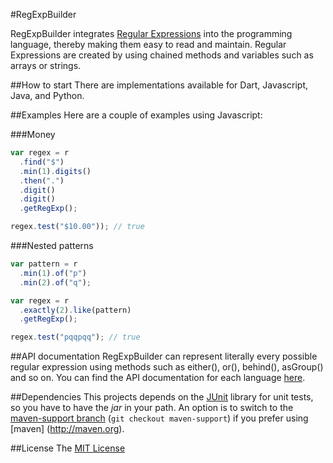 #RegExpBuilder

RegExpBuilder integrates [Regular Expressions](http://wikipedia.org/wiki/Regular_expression) into the programming
language, thereby making them easy to read and maintain. Regular Expressions are created by using chained methods and variables such as arrays or strings.

##How to start
There are implementations available for Dart, Javascript, Java, and Python.

##Examples
Here are a couple of examples using Javascript:

###Money

```javascript
var regex = r
  .find("$")
  .min(1).digits()
  .then(".")
  .digit()
  .digit()
  .getRegExp();

regex.test("$10.00")); // true
```

###Nested patterns

```javascript
var pattern = r
  .min(1).of("p")
  .min(2).of("q");

var regex = r
  .exactly(2).like(pattern)
  .getRegExp();

regex.test("pqqpqq"); // true
```

##API documentation
RegExpBuilder can represent literally every possible regular expression using methods such as either(), or(), behind(), asGroup() and so on. You can find the API documentation for each language [here](https://github.com/thebinarysearchtree/RegExpBuilder/wiki).

##Dependencies
This projects depends on the [JUnit](http://junit.org) library for unit tests, so you have to have the _jar_ in your path.
An option is to switch to the [maven-support branch](https://github.com/IOAyman/regexpbuilderjava/tree/maven-support) (`git checkout maven-support`) if you prefer using [maven] (http://maven.org).

##License
The [MIT License](https://github.com/IOAyman/regexpbuilderjava/blob/master/LICENSE.md)
